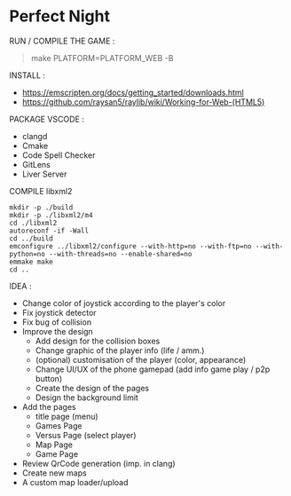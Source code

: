 # Perfect Night

RUN / COMPILE THE GAME :

> make PLATFORM=PLATFORM_WEB -B

INSTALL :

- https://emscripten.org/docs/getting_started/downloads.html  
- https://github.com/raysan5/raylib/wiki/Working-for-Web-(HTML5)

PACKAGE VSCODE :

- clangd
- Cmake
- Code Spell Checker
- GitLens
- Liver Server

COMPILE libxml2

```shell
mkdir -p ./build
mkdir -p ./libxml2/m4
cd ./libxml2
autoreconf -if -Wall
cd ../build
emconfigure ../libxml2/configure --with-http=no --with-ftp=no --with-python=no --with-threads=no --enable-shared=no
emmake make
cd ..
```

IDEA :

- Change color of joystick according to the player's color
- Fix joystick detector 
- Fix bug of collision
- Improve the design
    - Add design for the collision boxes
    - Change graphic of the player info (life / amm.)
    - (optional) customisation of the player (color, appearance)
    - Change UI/UX of the phone gamepad (add info game play / p2p button)
    - Create the design of the pages
    - Design the background limit
- Add the pages
    - title page (menu)
    - Games Page
    - Versus Page (select player)
    - Map Page
    - Game Page
- Review QrCode generation (imp. in clang)
- Create new maps
- A custom map loader/upload

